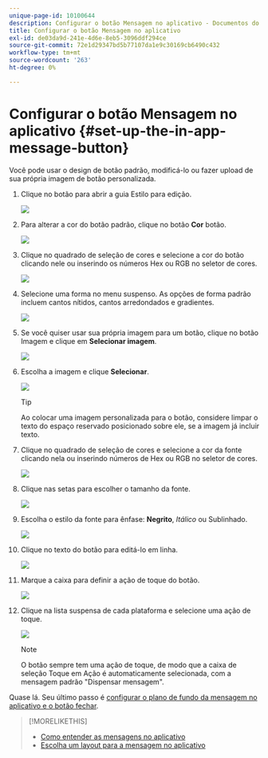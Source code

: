 ```yaml
---
unique-page-id: 10100644
description: Configurar o botão Mensagem no aplicativo - Documentos do Marketo - Documentação do produto
title: Configurar o botão Mensagem no aplicativo
exl-id: de03da9d-241e-4d6e-8eb5-3096ddf294ce
source-git-commit: 72e1d29347bd5b77107da1e9c30169cb6490c432
workflow-type: tm+mt
source-wordcount: '263'
ht-degree: 0%

---
```


# Configurar o botão Mensagem no aplicativo {#set-up-the-in-app-message-button}

Você pode usar o design de botão padrão, modificá-lo ou fazer upload de sua própria imagem de botão personalizada.

1. Clique no botão para abrir a guia Estilo para edição.

   ![](assets/image2016-5-6-15-3a6-3a55.png)

1. Para alterar a cor do botão padrão, clique no botão **Cor** botão.

   ![](assets/image2016-5-6-15-3a10-3a38.png)

1. Clique no quadrado de seleção de cores e selecione a cor do botão clicando nele ou inserindo os números Hex ou RGB no seletor de cores.

   ![](assets/image2016-5-6-15-3a14-3a8.png)

1. Selecione uma forma no menu suspenso. As opções de forma padrão incluem cantos nítidos, cantos arredondados e gradientes.

   ![](assets/image2016-5-6-15-3a16-3a26.png)

1. Se você quiser usar sua própria imagem para um botão, clique no botão Imagem e clique em **Selecionar imagem**.

   ![](assets/image2016-5-6-15-3a18-3a18.png)

1. Escolha a imagem e clique **Selecionar**.

   ![](assets/image2016-5-6-16-3a36-3a0.png)

   >[!TIP]
   >
   >Ao colocar uma imagem personalizada para o botão, considere limpar o texto do espaço reservado posicionado sobre ele, se a imagem já incluir texto.

1. Clique no quadrado de seleção de cores e selecione a cor da fonte clicando nela ou inserindo números de Hex ou RGB no seletor de cores.

   ![](assets/image2016-5-6-16-3a39-3a4.png)

1. Clique nas setas para escolher o tamanho da fonte.

   ![](assets/image2016-5-6-16-3a41-3a52.png)

1. Escolha o estilo da fonte para ênfase: **Negrito**, _Itálico_ ou Sublinhado.

   ![](assets/image2016-5-6-16-3a43-3a47.png)

1. Clique no texto do botão para editá-lo em linha.

   ![](assets/image2016-5-6-16-3a46-3a17.png)

1. Marque a caixa para definir a ação de toque do botão.

   ![](assets/image2016-5-6-16-3a47-3a54.png)

1. Clique na lista suspensa de cada plataforma e selecione uma ação de toque.

   ![](assets/image2016-5-6-16-3a49-3a40.png)

   >[!NOTE]
   >
   >O botão sempre tem uma ação de toque, de modo que a caixa de seleção Toque em Ação é automaticamente selecionada, com a mensagem padrão &quot;Dispensar mensagem&quot;.

Quase lá. Seu último passo é [configurar o plano de fundo da mensagem no aplicativo e o botão fechar](/help/marketo/product-docs/mobile-marketing/in-app-messages/creating-in-app-messages/set-up-the-in-app-message-background.md).

>[!MORELIKETHIS]
>
>* [Como entender as mensagens no aplicativo](/help/marketo/product-docs/mobile-marketing/in-app-messages/understanding-in-app-messages.md)
>* [Escolha um layout para a mensagem no aplicativo](/help/marketo/product-docs/mobile-marketing/in-app-messages/creating-in-app-messages/choose-a-layout-for-your-in-app-message.md)

